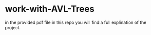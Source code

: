 # work-with-AVL-Trees
in the provided pdf file in this repo you will find a full explination of the project.
